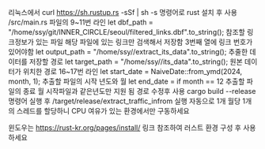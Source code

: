 리눅스에서 curl https://sh.rustup.rs -sSf | sh -s 명령어로 rust 설치 후 사용
/src/main.rs 파일의 9~11번 라인
    let dbf_path = "/home/ssy/git/INNER_CIRCLE/seoul/filtered_links.dbf".to_string(); 참조할 링크정보가 있는 파일 해당 파일에 있는 링크만 검색해서 저장함 3번째 열에 링크 번호가 있어야함
    let output_path = "/home/ssy//extract_its_data".to_string(); 추줄한 데이터를 저장할 경로
    let target_path = "/home/ssy//its_data".to_string(); 원본 데이터가 위치한 경로
16~17번 라인
            let start_date = NaiveDate::from_ymd(2024, month, 1); 추출할 파일의 시작 년도와 월
            let end_date = if month == 12  추출할 파일의 종료 월 시작파일과 같은년도만 지원 됨
경로 수정후 사용
cargo build --release 명령어 실행 후 /target/release/extract_traffic_infrom 실행
자동으로 1개 월당 1개의 스레드를 할당하니 CPU 여유가 있는 환경에서만 구동하세요


윈도우는 https://rust-kr.org/pages/install/ 링크 참조하여 러스트 환경 구성 후 사용하세요 
